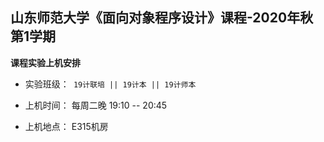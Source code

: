 

## 山东师范大学《面向对象程序设计》课程-2020年秋第1学期



**课程实验上机安排**


* 实验班级：` 19计联培 || 19计本 || 19计师本`

* 上机时间： 每周二晚 19:10 -- 20:45

* 上机地点：  E315机房 
